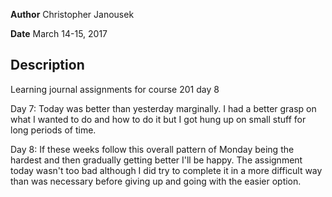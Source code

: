 **Author** Christopher Janousek

**Date** March 14-15, 2017

## Description
Learning journal assignments for course 201 day 8

Day 7: Today was better than yesterday marginally. I had a better grasp on what I wanted to do and how to do it but I got hung up on small stuff for long periods of time.

Day 8: If these weeks follow this overall pattern of Monday being the hardest and then gradually getting better I'll be happy. The assignment today wasn't too bad although I did try to complete it in a more difficult way than was necessary before giving up and going with the easier option.
